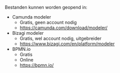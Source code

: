 Bestanden kunnen worden geopend in:
- Camunda modeler
	- Gratis, geen account nodig
	- https://camunda.com/download/modeler/
- Bizagi modeler
	- Gratis, wel account nodig, uitgebreider
	- https://www.bizagi.com/en/platform/modeler
- BPMN.io
	- Gratis
	- Online
	- https://bpmn.io/